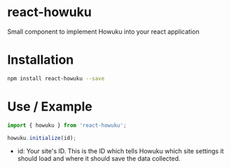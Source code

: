 # react-howuku
Small component to implement Howuku into your react application

# Installation
```bash
npm install react-howuku --save
```

# Use / Example
```javascript
import { howuku } from 'react-howuku';

howuku.initialize(id);
```
- id: Your site's ID. This is the ID which tells Howuku which site settings it should load and where it should save the data collected.